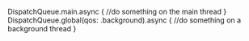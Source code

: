 DispatchQueue.main.async {
   //do something on the main thread
}
DispatchQueue.global(qos: .background).async {
   //do something on a background thread
}
